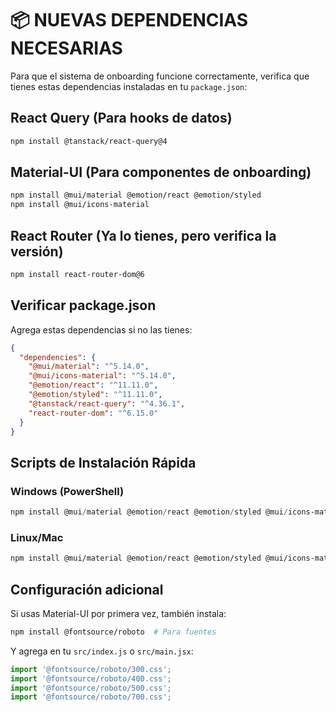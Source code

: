 # 📦 NUEVAS DEPENDENCIAS NECESARIAS

Para que el sistema de onboarding funcione correctamente, verifica que tienes estas dependencias instaladas en tu `package.json`:

## React Query (Para hooks de datos)
```bash
npm install @tanstack/react-query@4
```

## Material-UI (Para componentes de onboarding)
```bash
npm install @mui/material @emotion/react @emotion/styled
npm install @mui/icons-material
```

## React Router (Ya lo tienes, pero verifica la versión)
```bash
npm install react-router-dom@6
```

## Verificar package.json
Agrega estas dependencias si no las tienes:

```json
{
  "dependencies": {
    "@mui/material": "^5.14.0",
    "@mui/icons-material": "^5.14.0",
    "@emotion/react": "^11.11.0",
    "@emotion/styled": "^11.11.0",
    "@tanstack/react-query": "^4.36.1",
    "react-router-dom": "^6.15.0"
  }
}
```

## Scripts de Instalación Rápida

### Windows (PowerShell)
```powershell
npm install @mui/material @emotion/react @emotion/styled @mui/icons-material @tanstack/react-query@4
```

### Linux/Mac
```bash
npm install @mui/material @emotion/react @emotion/styled @mui/icons-material @tanstack/react-query@4
```

## Configuración adicional

Si usas Material-UI por primera vez, también instala:

```bash
npm install @fontsource/roboto  # Para fuentes
```

Y agrega en tu `src/index.js` o `src/main.jsx`:

```javascript
import '@fontsource/roboto/300.css';
import '@fontsource/roboto/400.css';
import '@fontsource/roboto/500.css';
import '@fontsource/roboto/700.css';
```